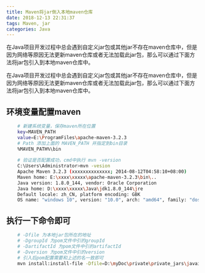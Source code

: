 ```yaml
---
title: Maven将jar倒入本地maven仓库
date: 2018-12-13 22:31:37
tags: Maven, jar
categories: Java
---
```


在Java项目开发过程中总会遇到自定义jar包或其他jar不存在maven仓库中，但是因为网络等原因无法更新maven仓库或者无法加载此jar包，那么可以通过下面方法将jar包引入到本地maven仓库中。

<!--more-->

在Java项目开发过程中总会遇到自定义jar包或其他jar不存在maven仓库中，但是因为网络等原因无法更新maven仓库或者无法加载此jar包，那么可以通过下面方法将jar包引入到本地maven仓库中。

## 环境变量配置maven

``` bash
    # 新建系统变量，保存maven所在位置
    key=MAVEN_PATH
    value=E:\ProgramFiles\apache-maven-3.2.3
    # Path 添加上面的 MAVEN_PATH 并指定到bin目录
    %MAVEN_PATH%\bin
    
    # 验证是否配置成功，cmd中执行 mvn -version
    C:\Users\Administrator>mvn -vesion
    Apache Maven 3.2.3 (xxxxxxxxxxxxxx; 2014-08-12T04:58:10+08:00)
    Maven home: E:\xxxx\xxxxx\apache-maven-3.2.3\bin\..
    Java version: 1.8.0_144, vendor: Oracle Corporation
    Java home: D:\xxxx\xxxxx\Java\jdk1.8.0_144\jre
    Default locale: zh_CN, platform encoding: GBK
    OS name: "windows 10", version: "10.0", arch: "amd64", family: "dos"
```
    

## 执行一下命令即可

``` bash
    # -Dfile 为本地jar包所在的地址
    # -DgroupId 为pom文件中引的groupId
    # -DartifactId 为pom文件中引的artifactId
    # -Dversion 为pom文件中引的version
    # 引入后pom配置需要和上述的名一致即可
    mvn install:install-file -Dfile=D:\myDoc\private\private_jars\javailp-1.2a\javailp-1.2a.jar -DgroupId=net.sf.javailp -DartifactId=javailp -Dversion=1.2a -Dpackaging=jar
```

